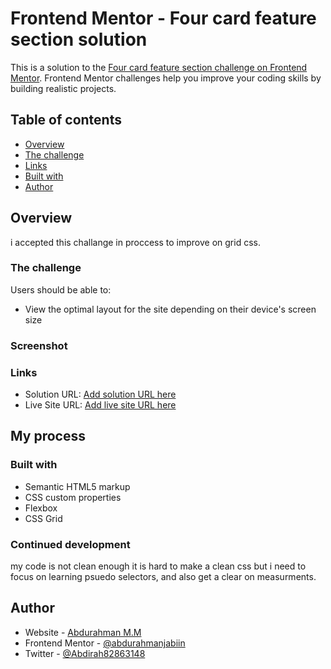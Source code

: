 # Frontend Mentor - Four card feature section solution

This is a solution to the [Four card feature section challenge on Frontend Mentor](https://www.frontendmentor.io/challenges/four-card-feature-section-weK1eFYK). Frontend Mentor challenges help you improve your coding skills by building realistic projects. 

## Table of contents

  - [Overview](#overview)
  - [The challenge](#the-challenge)
  - [Links](#links)
  - [Built with](#built-with)
  - [Author](#author)




## Overview
 
 i accepted this challange in proccess to improve on grid css.
### The challenge

Users should be able to:

- View the optimal layout for the site depending on their device's screen size

### Screenshot


### Links

- Solution URL: [Add solution URL here](https://your-solution-url.com)
- Live Site URL: [Add live site URL here](https://your-live-site-url.com)

## My process

### Built with

- Semantic HTML5 markup
- CSS custom properties
- Flexbox
- CSS Grid





### Continued development

 my code is not clean enough it is hard to make a clean css but i need to focus on learning psuedo selectors, and also get a clear on measurments.




## Author

- Website - [Abdurahman M.M](https://www.your-site.com)
- Frontend Mentor - [@abdurahmanjabiin](https://www.frontendmentor.io/profile/abdurahmanjabiin)
- Twitter - [@Abdirah82863148](Abdirah82863148)




